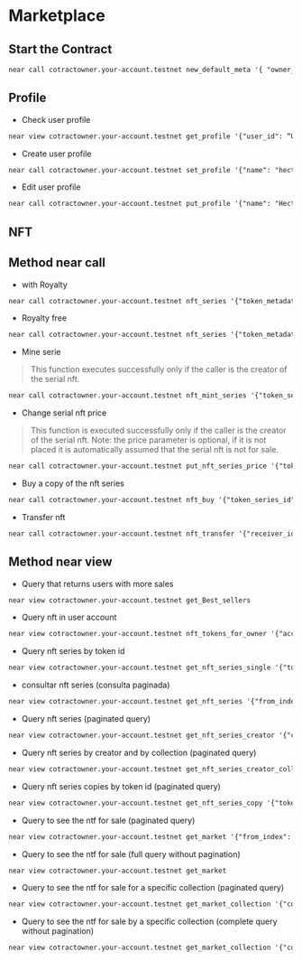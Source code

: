 # Marketplace

## Start the Contract

```html
near call cotractowner.your-account.testnet new_default_meta '{ "owner_id": "YOU-OWNERID.testnet", "vault_id": "'YOU-VAULT.testnet'"}'}'  --accountId youraccount.testnet 
```

## Profile 
- Check user profile
```html
near view cotractowner.your-account.testnet get_profile '{"user_id": “USER.testnet"}'  --accountId youraccount.testnet
```

- Create user profile
```html
near call cotractowner.your-account.testnet set_profile '{"name": "hector", "last_name": "palencia", "email": "hpa@gmail.com", "bio": "asdasdasd", "website": "asdasdadsasd"}' --accountId youraccount.testnet
```

- Edit user profile
```html
near call cotractowner.your-account.testnet put_profile '{"name": "Hector Rizziero", "last_name": "Palencia Micarelli", "email": "hpa@gmail.com", "bio": "asdasdasd", "website": "asdasdadsasd"}' 
```

## NFT  ##

## Method near call 

- with Royalty
```html
near call cotractowner.your-account.testnet nft_series '{"token_metadata":{"title": "Naruto Shippuden ch.2: Menolong sasuke","description": "naruto sasuke", "media": "https://upload.wikimedia.org/wikipedia/commons/thumb/0/00/Olympus_Mons_alt.jpg/1024px-Olympus_Mons_alt.jpg", "reference": "bafybeicg4ss7qh5odijfn2eogizuxkrdh3zlv4eftcmgnljwu7dm64uwji", "copies": 100}, "collection": 1, "price":"1000000000000000000000000", "royalty":{"hpalencia.testnet": 1000}}' --accountId venix.hrpalencia.testnet --depositYocto 15200000000000000000000
```

- Royalty free
```html
near call cotractowner.your-account.testnet nft_series '{"token_metadata": {"title": "Naruto Shippuden ch.2: Menolong sasuke", "description": "naruto sasuke", "media": "https://upload.wikimedia.org/wikipedia/commons/thumb/0/00/Olympus_Mons_alt.jpg/1024px-Olympus_Mons_alt.jpg", "reference": "bafybeicg4ss7qh5odijfn2eogizuxkrdh3zlv4eftcmgnljwu7dm64uwji", "copies": 100}, "collection": 1, "price": "1000000000000000000000000"}' --accountId venix.hrpalencia.testnet --depositYocto 15200000000000000000000
```


-  Mine serie
>This function executes successfully only if the caller is the creator of the serial nft.
```html
near call cotractowner.your-account.testnet nft_mint_series '{"token_series_id":"1","receiver_id":"hpalencia.testnet"}' --accountId venix.hrpalencia.testnet --depositYocto 11280000000000000000000
```

- Change serial nft price
>This function is executed successfully only if the caller is the creator of the serial nft. Note: the price parameter is optional, if it is not placed it is automatically assumed that the serial nft is not for sale.
```html
near call cotractowner.your-account.testnet put_nft_series_price '{"token_series_id": "1", "price": "1000000000000000000000000"}' --accountId youraccount.testnet --depositYocto 1
```

- Buy a copy of the nft series
```html
near call cotractowner.your-account.testnet nft_buy '{"token_series_id": "1", "receiver_id": "'venix.hrpalencia.testnet'"}' --accountId youraccount.testnet --depositYocto 1011280000000000000000000
```

- Transfer nft
```html
near call cotractowner.your-account.testnet nft_transfer '{"receiver_id": "'venix.hrpalencia.testnet'", "token_id": "1"}' --accountId youraccount.testnet--depositYocto 1
```


## Method near view

- Query that returns users with more sales
```html
near view cotractowner.your-account.testnet get_Best_sellers
```

- Query nft in user account
```html
near view cotractowner.your-account.testnet nft_tokens_for_owner '{"account_id": "'venix.hrpalencia.testnet'"}'
```
- Query nft series by token id
```html
near view cotractowner.your-account.testnet get_nft_series_single '{"token_series_id": "1"}'
```

- consultar nft series (consulta paginada)
```html
near view cotractowner.your-account.testnet get_nft_series '{"from_index": "0", "limit": 10}'
```

- Query nft series (paginated query)
```html
near view cotractowner.your-account.testnet get_nft_series_creator '{"creator_id": "hrpalencia.testnet", "from_index": "0", "limit": 10}'
```

- Query nft series by creator and by collection (paginated query)
```html
near view cotractowner.your-account.testnet get_nft_series_creator_collection '{"creator_id": "hrpalencia.testnet", "from_index": "0", "limit": 10}' 
```

- Query nft series copies by token id (paginated query)
```html
near view cotractowner.your-account.testnet get_nft_series_copy '{"token_series_id": "1", "from_index": "0", "limit": 10}'
```

- Query to see the ntf for sale (paginated query)
```html
near view cotractowner.your-account.testnet get_market '{"from_index": "0", "limit": 1}'
```

- Query to see the ntf for sale (full query without pagination)
```html
near view cotractowner.your-account.testnet get_market
```

- Query to see the ntf for sale for a specific collection (paginated query)
```html
near view cotractowner.your-account.testnet get_market_collection '{"collection": 1,"from_index": "0", "limit": 1}'
```


- Query to see the ntf for sale by a specific collection (complete query without pagination)
```html
near view cotractowner.your-account.testnet get_market_collection '{"collection": 1}'
```
